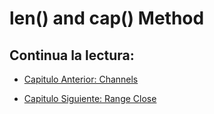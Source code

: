 # len() and cap() Method

## Continua la lectura:

- [Capitulo Anterior: Channels](./../45_Channels)

- [Capitulo Siguiente: Range Close](./../47_Range-Close)
